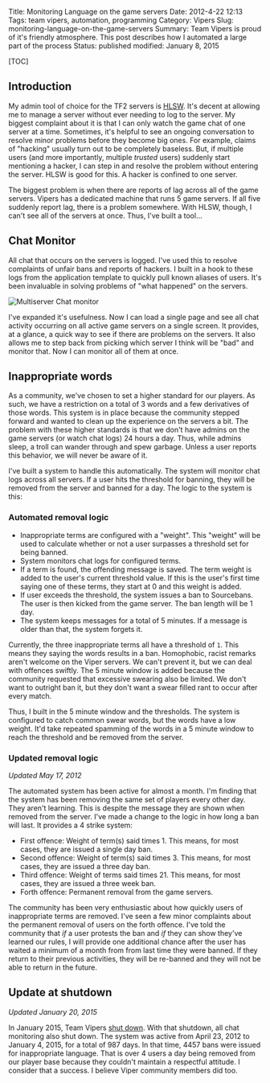 Title: Monitoring Language on the game servers
Date: 2012-4-22 12:13
Tags: team vipers, automation, programming
Category: Vipers
Slug: monitoring-language-on-the-game-servers
Summary: Team Vipers is proud of it's friendly atmosphere. This post describes how I automated a large part of the process
Status: published
modified: January 8, 2015

[TOC]

## Introduction

My admin tool of choice for the TF2 servers is [HLSW][1]. It's decent at allowing me to manage a server without ever 
needing to log to the server. My biggest complaint about it is that I can only watch the game chat of one server at a time. 
Sometimes, it's helpful to see an ongoing conversation to resolve minor problems before they become big ones. For example, 
claims of "hacking" usually turn out to be completely baseless. But, if multiple users (and more importantly, multiple 
*trusted* users) suddenly start mentioning a hacker, I can step in and resolve the problem without entering the server. 
HLSW is good for this. A hacker is confined to one server.

The biggest problem is when there are reports of lag across all of the game servers. Vipers has a dedicated machine that 
runs 5 game servers. If all five suddenly report lag, there is a problem somewhere. With HLSW, though, I can't see all of 
the servers at once. Thus, I've built a tool...

## Chat Monitor

All chat that occurs on the servers is logged. I've used this to resolve complaints of unfair bans and reports of hackers. 
I built in a hook to these logs from the application template to quickly pull known aliases of users. It's been invaluable 
in solving problems of "what happened" on the servers.

![Multiserver Chat monitor][2]

I've expanded it's usefulness. Now I can load a single page and see all chat activity occurring on all active game servers 
on a single screen. It provides, at a glance, a quick way to see if there are problems on the servers. It also allows me 
to step back from picking which server I think will be "bad" and monitor that. Now I can monitor all of them at once. 

## Inappropriate words

As a community, we've chosen to set a higher standard for our players. As such, we have a restriction on a total of 3 
words and a few derivatives of those words. This system is in place because the community stepped forward and wanted to 
clean up the experience on the servers a bit. The problem with these higher standards is that we don't have admins on the 
game servers (or watch chat logs) 24 hours a day. Thus, while admins sleep, a troll can wander through and spew garbage. 
Unless a user reports this behavior, we will never be aware of it.

I've built a system to handle this automatically. The system will monitor chat logs across all servers. If a user hits the 
threshold for banning, they will be removed from the server and banned for a day. The logic to the system is this:

### Automated removal logic

 - Inappropriate terms are configured with a "weight". This "weight" will be used to calculate whether or not a user 
 surpasses a threshold set for being banned.
 - System monitors chat logs for configured terms.
 - If a term is found, the offending message is saved. The term weight is added to the user's current threshold value. 
 If this is the user's first time saying one of these terms, they start at 0 and this weight is added.
 - If user exceeds the threshold, the system issues a ban to Sourcebans. The user is then kicked from the game server. 
 The ban length will be 1 day.
 - The system keeps messages for a total of 5 minutes. If a message is older than that, the system forgets it.
 
Currently, the three inappropriate terms all have a threshold of `1`. This means they saying the words results in a ban. 
Homophobic, racist remarks aren't welcome on the Viper servers. We can't prevent it, but we can deal with offences swiftly. 
The 5 minute window is added because the community requested that excessive swearing also be limited. We don't want to 
outright ban it, but they don't want a swear filled rant to occur after every match. 

Thus, I built in the 5 minute window and the thresholds. The system is configured to catch common swear words, but the words 
have a low weight. It'd take repeated spamming of the words in a 5 minute window to reach the threshold and be removed from 
the server.

### Updated removal logic

*Updated May 17, 2012*

The automated system has been active for almost a month. I'm finding that the system has been removing the same set of 
players every other day. They aren't learning. This is despite the message they are shown when removed from the server. 
I've made a change to the logic in how long a ban will last. It provides a 4 strike system:

 - First offence: Weight of term(s) said times 1. This means, for most cases, they are issued a single day ban.
 - Second offence: Weight of term(s) said times 3. This means, for most cases, they are issued a three day ban.
 - Third offence: Weight of terms said times 21. This means, for most cases, they are issued a three week ban.
 - Forth offence: Permanent removal from the game servers.
 
The community has been very enthusiastic about how quickly users of inappropriate terms are removed. I've seen a few minor 
complaints about the permanent removal of users on the forth offence. I've told the community that *if* a user protests the 
ban and *if* they can show they've learned our rules, I will provide one additional chance after the user has waited a minimum 
of a month from from last time they were banned. If they return to their previous activities, they will be re-banned and 
they will not be able to return in the future. 

## Update at shutdown
*Updated January 20, 2015*

In January 2015, Team Vipers [shut down][s]. With that shutdown, all chat monitoring also shut down. The system was active 
from April 23, 2012 to January 4, 2015, for a total of 987 days. In that time, 4457 bans were issued for inappropriate 
language. That is over 4 users a day being removed from our player base because they couldn't maintain a respectful 
attitude. I consider that a success. I believe Viper community members did too.


 [1]: http://www.hlsw.org/
 [2]: {attach}images/vipers-chat-monitor.png
 [s]: {filename}2015_01_08_thanks-for-all-the-fish.md